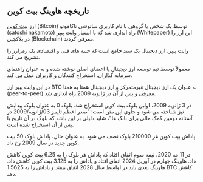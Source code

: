 

## تاریخچه هاوینگ بیت کوین

ارز [بیت کوین](https://ok-ex.io/buy-and-sell/BTC/) (Bitcoin) توسط یک شخص یا گروهی با نام کاربری ساتوشی ناکاموتو (satoshi nakamoto) راه اندازی شد که با انتشار وایت پیپر (Whitepaper) این ارز را در بلاکچین (Blockchain) معرفی کردند.

وایت پیپر، ارز دیجیتال یک سند جامع است که جنبه های فنی و اقتصادی یک رمزارز را تشریح می کند.

معمولاً توسط تیم توسعه ارز دیجیتال یا اعضای اصلی نوشته شده و به عنوان راهنمای سرمایه گذاران، استخراج کنندگان و کاربران عمل می کند.

در این وایت پیپر ارز BTC به عنوان یک ارز دیجیتال غیرمتمرکز و ارز دیجیتال همتا به همتا (peer-to-peer) معرفی و پس از آن در ژانویه 2009 راه اندازی شد.


در 3 ژانویه 2009، اولین بلوک بیت کوین استخراج شد. بلوک 0 به عنوان بلوک پیدایش نیز شناخته می شود و حاوی این متن است: "صدر اعظم تایمز 03/ژانویه/2009 در آستانه دومین کمک مالی برای بانک ها"، شاید دلیلی بر این باشد که بلوک در آن تاریخ یا پس از آن استخراج شده است.


پاداش بیت کوین هر 210000 بلوک نصف می شود. به عنوان مثال، پاداش بلوک 50 بیت کوین جدید در سال 2009 رخ داد.

در 11 مه 2020، نیمه سوم اتفاق افتاد که پاداش هر بلوک را به 6.25 بیت کوین کاهش داد. هاوینگ چهارم در آوریل 2024 اتفاق افتاد و پاداش را به 3.125 بیت کوین کاهش داد. هاوینگ بعدی باید در اواسط سال 2028 اتفاق بیفتد و پاداش را به 1.5625 BTC کاهش دهد.
